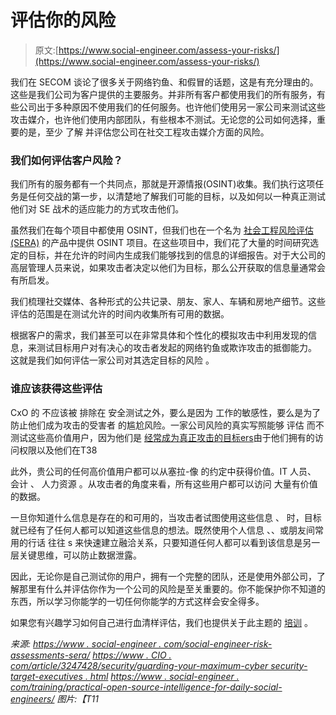 # 评估你的风险

> 原文:[https://www.social-engineer.com/assess-your-risks/](https://www.social-engineer.com/assess-your-risks/)

我们在 SECOM 谈论了很多关于网络钓鱼、和假冒的话题，这是有充分理由的。这些是我们公司为客户提供的主要服务。并非所有客户都使用我们的所有服务，有些公司出于多种原因不使用我们的任何服务。也许他们使用另一家公司来测试这些攻击媒介，也许他们使用内部团队，有些根本不测试。无论您的公司如何选择，重要的是，至少 了解 并评估您公司在社交工程攻击媒介方面的风险。

### 我们如何评估客户风险？

我们所有的服务都有一个共同点，那就是开源情报(OSINT)收集。我们执行这项任务是任何交战的第一步，以清楚地了解我们可能的目标，以及如何以一种真正测试他们对 SE 战术的适应能力的方式攻击他们。

虽然我们在每个项目中都使用 OSINT，但我们也在一个名为 [社会工程风险评估(SERA)](https://www.social-engineer.com/social-engineering-risk-assessment/) 的产品中提供 OSINT 项目。在这些项目中，我们花了大量的时间研究选定的目标，并在允许的时间内生成我们能够找到的信息的详细报告。对于大公司的高层管理人员来说，如果攻击者决定以他们为目标，那么公开获取的信息量通常会有所启发。

我们梳理社交媒体、各种形式的公共记录、朋友、家人、车辆和房地产细节。这些评估的范围是在测试允许的时间内收集所有可用的数据。

根据客户的需求，我们甚至可以在非常具体和个性化的模拟攻击中利用发现的信息，来测试目标用户对有决心的攻击者发起的网络钓鱼或欺诈攻击的抵御能力。 这就是我们如何评估一家公司对其选定目标的风险 。

### 谁应该获得这些评估

CxO 的 不应该被 排除在 安全测试之外，要么是因为 工作的敏感性，要么是为了防止他们成为攻击的受害者 的尴尬风险。一家公司风险的真实写照能够 评估 而不测试这些高价值用户，因为他们是 [经常成为真正攻击的目标ers](https://www.cio.com/article/3247428/security/safeguarding-your-biggest-cybersecurity-target-executives.html)由于他们拥有的访问权限以及他们在T38

此外，贵公司的任何高价值用户都可以从塞拉-像 的约定中获得价值。IT 人员、 会计 、 人力资源 。从攻击者的角度来看，所有这些用户都可以访问 大量有价值的数据。

一旦你知道什么信息是存在的和可用的，当攻击者试图使用这些信息 、 时，目标就已经有了任何人都可以知道这些信息的想法。既然使用个人信息 、、或朋友间常用的行话 往往 s 来快速建立融洽关系，只要知道任何人都可以看到该信息是另一层关键思维，可以防止数据泄露。

因此，无论你是自己测试你的用户，拥有一个完整的团队，还是使用外部公司，了解那里有什么并评估你作为一个公司的风险是至关重要的。你不能保护你不知道的东西，所以学习你能学的一切任何你能学的方式这样会安全得多。

如果您有兴趣学习如何自己进行血清样评估，我们也提供关于此主题的 [培训](https://www.social-engineer.com/advanced-osi/) 。

*来源:
[https://www . social-engineer . com/social-engineer-risk-assessments-sera/](https://www.social-engineer.com/social-engineering-risk-assessments-sera/)
[https://www . CIO . com/article/3247428/security/guarding-your-maximum-cyber security-target-executives . html](https://www.cio.com/article/3247428/security/safeguarding-your-biggest-cybersecurity-target-executives.html)
[https://www . social-engineer . com/training/practical-open-source-intelligence-for-daily-social-engineers/](https://www.social-engineer.com/training/practical-open-source-intelligence-for-everyday-social-engineers/)
图片:【T11*